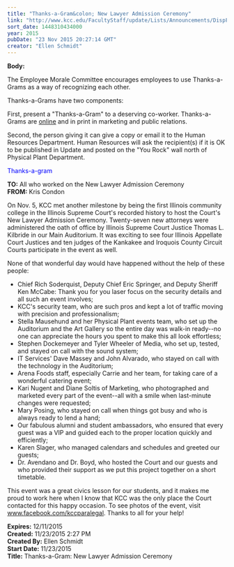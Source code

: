 ```yaml
---
title: "​Thanks-a-Gram&colon; New Lawyer Admission Ceremony"
link: "http://www.kcc.edu/FacultyStaff/update/Lists/Announcements/DispForm.aspx?ID=2094"
sort_date: 1448310434000
year: 2015
pubDate: "23 Nov 2015 20:27:14 GMT"
creator: "Ellen Schmidt"
---
```


<div><b>Body:</b> <div class="ExternalClassB76A86A1AA784D52BFFFD3DBCA164C69"><p>​The Employee Morale Committee encourages employees to use Thanks-a-Grams as a way of recognizing each other. </p>
<p>Thanks-a-Grams have two components:</p>
<p>First, present a &quot;Thanks-a-Gram&quot; to a deserving co-worker. Thanks-a-Grams are <a href="/FacultyStaff/documents/thanksagram.pdf">online</a> and in print in marketing and public relations.</p>
<p>Second, the person giving it can give a copy or email it to the Human Resources Department. Human Resources will ask the recipient(s) if it is OK to be published in Update and posted on the &quot;You Rock&quot; wall north of Physical Plant Department.</p>
<p><span style="color:blue">Thanks-a-gram</span></p>
<p><span style="color:blue"></span><strong>TO:</strong> All who worked on the New Lawyer Admission Ceremony<br /><strong>FROM:</strong> Kris Condon</p>
<p>On Nov. 5, KCC met another milestone by being the first Illinois community college in the Illinois Supreme Court's recorded history to host the Court's New Lawyer Admission Ceremony. Twenty-seven new attorneys were administered the oath of office by Illinois Supreme Court Justice Thomas L. Kilbride in our Main Auditorium. It was exciting to see four Illinois Appellate Court Justices and ten judges of the Kankakee and Iroquois County Circuit Courts participate in the event as well.</p>
<p>None of that wonderful day would have happened without the help of these people:</p>
<ul><li>Chief Rich Soderquist, Deputy Chief Eric Springer, and Deputy Sheriff Ken McCabe: Thank you for you laser focus on the security details and all such an event involves;</li>
<li>KCC's security team, who are such pros and kept a lot of traffic moving with precision and professionalism;</li>
<li>Stella Mausehund and her Physical Plant events team, who set up the Auditorium and the Art Gallery so the entire day was walk-in ready--no one can appreciate the hours you spent to make this all look effortless;</li>
<li>Stephen Dockemeyer and Tyler Wheeler of Media, who set up, tested, and stayed on call with the sound system;</li>
<li>IT Services' Dave Massey and John Alvarado, who stayed on call with the technology in the Auditorium;</li>
<li>Arena Foods staff, especially Carrie and her team, for taking care of a wonderful catering event;</li>
<li>Kari Nugent and Diane Soltis of Marketing, who photographed and marketed every part of the event--all with a smile when last-minute changes were requested;</li>
<li>Mary Posing, who stayed on call when things got busy and who is always ready to lend a hand;</li>
<li>Our fabulous alumni and student ambassadors, who ensured that every guest was a VIP and guided each to the proper location quickly and efficiently;</li>
<li>Karen Slager, who managed calendars and schedules and greeted our guests;</li>
<li>Dr. Avendano and Dr. Boyd, who hosted the Court and our guests and who provided their support as we put this project together on a short timetable.</li></ul>
<p>This event was a great civics lesson for our students, and it makes me proud to work here when I know that KCC was the only place the Court contacted for this happy occasion. To see photos of the event, visit <a href="http://www.facebook.com/kccparalegal">www.facebook.com/kccparalegal</a>. Thanks to all for your help! <br /></p></div></div>
<div><b>Expires:</b> 12/11/2015</div>
<div><b>Created:</b> 11/23/2015 2:27 PM</div>
<div><b>Created By:</b> Ellen Schmidt</div>
<div><b>Start Date:</b> 11/23/2015</div>
<div><b>Title:</b> ​Thanks-a-Gram: New Lawyer Admission Ceremony</div>
